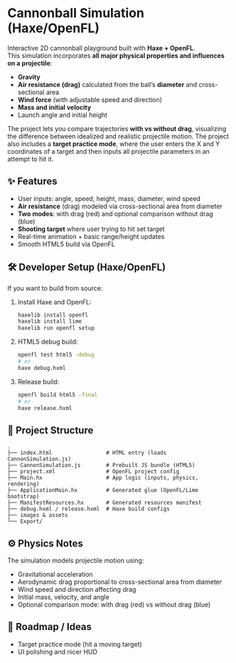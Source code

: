 # Cannonball Simulation (Haxe/OpenFL)

Interactive 2D cannonball playground built with **Haxe + OpenFL**.  
This simulation incorporates **all major physical properties and influences on a projectile**:  
- **Gravity**
- **Air resistance (drag)** calculated from the ball’s **diameter** and cross-sectional area
- **Wind force** (with adjustable speed and direction)
- **Mass and initial velocity**
- Launch angle and initial height

The project lets you compare trajectories **with vs without drag**, visualizing the difference between idealized and realistic projectile motion.
The project also includes a **target practice mode**, where the user enters the X and Y coordinates of a target and then inputs all projectile parameters in an attempt to hit it.

## ✨ Features
- User inputs: angle, speed, height, mass, diameter, wind speed
- **Air resistance** (drag) modeled via cross-sectional area from diameter
- **Two modes**: with drag (red) and optional comparison without drag (blue)
- **Shooting target** where user trying to hit set target
- Real-time animation + basic range/height updates
- Smooth HTML5 build via OpenFL

## 🛠️ Developer Setup (Haxe/OpenFL)
If you want to build from source:

1. Install Haxe and OpenFL:
   ```bash
   haxelib install openfl
   haxelib install lime
   haxelib run openfl setup
   ```
2. HTML5 debug build:
   ```bash
   openfl test html5 -debug
   # or
   haxe debug.hxml
   ```
3. Release build:
   ```bash
   openfl build html5 -final
   # or
   haxe release.hxml
   ```

## 📁 Project Structure
```
.
├── index.html                 # HTML entry (loads CannonSimulation.js)
├── CannonSimulation.js        # Prebuilt JS bundle (HTML5)
├── project.xml                # OpenFL project config
├── Main.hx                    # App logic (inputs, physics, rendering)
├── ApplicationMain.hx         # Generated glue (OpenFL/Lime bootstrap)
├── ManifestResources.hx       # Generated resources manifest
├── debug.hxml / release.hxml  # Haxe build configs
├── images & assets            
└── Export/                    
```

## ⚙️ Physics Notes
The simulation models projectile motion using:
- Gravitational acceleration
- Aerodynamic drag proportional to cross-sectional area from diameter
- Wind speed and direction affecting drag
- Initial mass, velocity, and angle
- Optional comparison mode: with drag (red) vs without drag (blue)

## 🧭 Roadmap / Ideas
- Target practice mode (hit a moving target)
- UI polishing and nicer HUD


